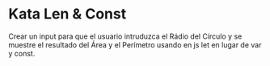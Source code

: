 # Kata Len & Const
Crear un input para que el usuario intruduzca el Rádio del Círculo y se muestre el resultado del Área y el Perímetro usando en js let en lugar de var y const.
